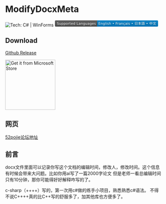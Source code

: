 # ModifyDocxMeta

<img src="https://img.shields.io/badge/Tech-C%23%20%7C%20WinForms-512BD4?logo=.net" alt="Tech: C# | WinForms">

<svg xmlns="http://www.w3.org/2000/svg" width="330" height="20" role="img" aria-label="Languages: English • Français • 日本語 • 中文">
    <title>Languages: English • Français • 日本語 • 中文</title>
    <linearGradient id="s" x2="0" y2="100%">
        <stop offset="0" stop-color="#bbb" stop-opacity=".1"/>
        <stop offset="1" stop-opacity=".1"/>
    </linearGradient>
    <clipPath id="r">
        <rect width="330" height="20" rx="3" fill="#fff"/>
    </clipPath>
    <g clip-path="url(#r)">
        <rect width="135" height="20" fill="#555"/>
        <rect x="135" width="195" height="20" fill="#007ec6"/>
        <rect width="330" height="20" fill="url(#s)"/>
    </g>
    <g fill="#fff" text-anchor="middle" font-family="Verdana,Geneva,DejaVu Sans,sans-serif" text-rendering="geometricPrecision" font-size="110">
        <text aria-hidden="true" x="685" y="150" fill="#010101" fill-opacity=".3" transform="scale(.1)" textLength="1250">Supported Languages</text>
        <text x="685" y="140" transform="scale(.1)" fill="#fff" textLength="1250">Supported Languages</text>
        <text aria-hidden="true" x="2315" y="150" fill="#010101" fill-opacity=".3" transform="scale(.1)" textLength="1850">English • Français • 日本語 • 中文</text>
        <text x="2315" y="140" transform="scale(.1)" fill="#fff" textLength="1850">English • Français • 日本語 • 中文</text>
    </g>
</svg>

## Download

[Github Release](https://github.com/Tokisaki-Galaxy/ModifyDocxMeta/releases)

<a href="https://apps.microsoft.com/store/detail/9PGN1XWW3B6B">
    <img src="https://get.microsoft.com/images/en-us%20dark.svg" alt="Get it from Microsoft Store" width="160"/>
</a>

## 网页
[52pojie论坛地址](https://www.52pojie.cn/thread-1933858-1-1.html)

## 前言

docx文件里面可以记录你写这个文档的编辑时间，修改人，修改时间。这个信息有时候会带来大问题。比如你用ai写了一篇2000字论文 但是老师一看总编辑时间只有10分钟，那你可能得好好解释咋写的了。

c-sharp（++++）写的，第一次用c#做的练手小项目，熟悉熟悉c#语法。
不得不说C++++真的比C++写的舒服多了，加其他库也方便多了。
